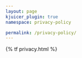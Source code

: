```yaml
---
layout: page
kjuicer_plugin: true
namespace: privacy-policy

permalink: /privacy-policy/
---
```

{% tf privacy.html %}
